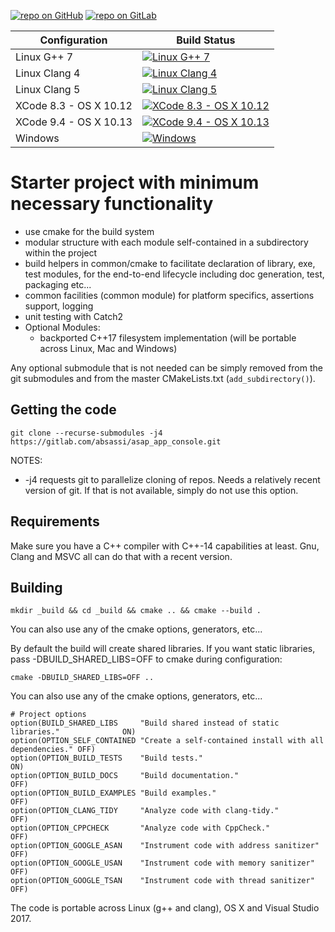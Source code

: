 [![repo on GitHub](https://img.shields.io/badge/repo-GitHub-brightgreen.svg)](https://github.com/abdes/asap_app_console)
[![repo on GitLab](https://img.shields.io/badge/repo-GitLab-brightgreen.svg)](https://gitlab.com/absassi/asap_app_console)

| Configuration | Build Status |
| ------------- | ------------- |
| Linux G++ 7 | [![Linux G++ 7][9]][0] |
| Linux Clang 4 | [![Linux Clang 4][10]][0] |
| Linux Clang 5 | [![Linux Clang 5][11]][0] |
| XCode 8.3 - OS X 10.12 | [![XCode 8.3 - OS X 10.12][12]][0] |
| XCode 9.4 - OS X 10.13 | [![XCode 9.4 - OS X 10.13][13]][0] |
| Windows | [![Windows][21]][20] |

[0]: https://travis-ci.org/abdes/asap_app_console
[9]: https://travis-matrix-badges.herokuapp.com/repos/abdes/asap/branches/develop/9
[10]: https://travis-matrix-badges.herokuapp.com/repos/abdes/asap/branches/develop/10
[11]: https://travis-matrix-badges.herokuapp.com/repos/abdes/asap/branches/develop/11
[12]: https://travis-matrix-badges.herokuapp.com/repos/abdes/asap/branches/develop/12
[13]: https://travis-matrix-badges.herokuapp.com/repos/abdes/asap/branches/develop/13
[20]: https://ci.appveyor.com/project/abdes/asap_app_console
[21]: https://ci.appveyor.com/api/projects/status/fbqox338lae708fq/branch/master?svg=true

# Starter project with minimum necessary functionality
  - use cmake for the build system
  - modular structure with each module self-contained in a subdirectory within
    the project
  - build helpers in common/cmake to facilitate declaration of library, exe,
    test modules, for the end-to-end lifecycle including doc generation, test,
    packaging etc...
  - common facilities (common module) for platform specifics, assertions
    support, logging
  - unit testing with Catch2
  - Optional Modules:
    - backported C++17 filesystem implementation (will be portable across Linux, Mac
      and Windows)

Any optional submodule that is not needed can be simply removed from the git submodules
and from the master CMakeLists.txt (`add_subdirectory()`).

## Getting the code
```
git clone --recurse-submodules -j4 https://gitlab.com/absassi/asap_app_console.git
```

NOTES:
  - -j4 requests git to parallelize cloning of repos. Needs a relatively recent version 
    of git. If that is not available, simply do not use this option. 

## Requirements
Make sure you have a C++ compiler with C++-14 capabilities at least. Gnu, Clang and MSVC
all can do that with a recent version.

## Building
```
mkdir _build && cd _build && cmake .. && cmake --build .
```
You can also use any of the cmake options, generators, etc...

By default the build will create shared libraries. If you want static libraries, pass
-DBUILD_SHARED_LIBS=OFF to cmake during configuration:
```
cmake -DBUILD_SHARED_LIBS=OFF ..
```

You can also use any of the cmake options, generators, etc...


```
# Project options
option(BUILD_SHARED_LIBS     "Build shared instead of static libraries."              ON)
option(OPTION_SELF_CONTAINED "Create a self-contained install with all dependencies." OFF)
option(OPTION_BUILD_TESTS    "Build tests."                                           ON)
option(OPTION_BUILD_DOCS     "Build documentation."                                   OFF)
option(OPTION_BUILD_EXAMPLES "Build examples."                                        OFF)
option(OPTION_CLANG_TIDY     "Analyze code with clang-tidy."                          OFF)
option(OPTION_CPPCHECK       "Analyze code with CppCheck."                            OFF)
option(OPTION_GOOGLE_ASAN    "Instrument code with address sanitizer"                 OFF)
option(OPTION_GOOGLE_USAN    "Instrument code with memory sanitizer"                  OFF)
option(OPTION_GOOGLE_TSAN    "Instrument code with thread sanitizer"                  OFF)
```

The code is portable across Linux (g++ and clang), OS X and Visual Studio 2017.
